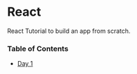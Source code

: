 # React

React Tutorial to build an app from scratch.

### Table of Contents

* [Day 1](day01/README.md)
